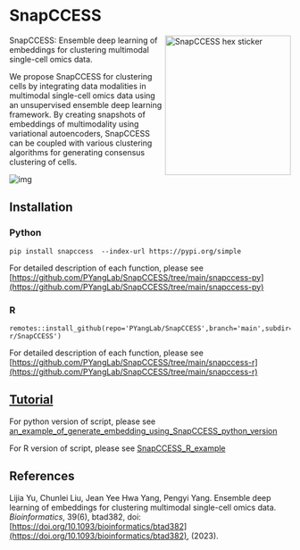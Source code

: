 # SnapCCESS

<img src="https://i.imgur.com/XHEB9j1.png" title="SnapCCESS hex sticker"  align="right" width="225" height="250" />

SnapCCESS: Ensemble deep learning of embeddings for clustering multimodal single-cell omics data.


We propose SnapCCESS for clustering cells by integrating data modalities in multimodal
single-cell omics data using an unsupervised ensemble deep learning framework. By creating snapshots
of embeddings of multimodality using variational autoencoders, SnapCCESS can be coupled with
various clustering algorithms for generating consensus clustering of cells.


![img](https://i.imgur.com/krfBTGP.png)



## Installation

### Python

```
pip install snapccess  --index-url https://pypi.org/simple
```

For detailed description of each function, please see [https://github.com/PYangLab/SnapCCESS/tree/main/snapccess-py](https://github.com/PYangLab/SnapCCESS/tree/main/snapccess-py)


### R

```
remotes::install_github(repo='PYangLab/SnapCCESS',branch='main',subdir='snapccess-r/SnapCCESS')
```

For detailed description of each function, please see [https://github.com/PYangLab/SnapCCESS/tree/main/snapccess-r](https://github.com/PYangLab/SnapCCESS/tree/main/snapccess-r)


## [Tutorial](https://github.com/PYangLab/SnapCCESS/tree/main/tutorials)


For python version of script, please see [an_example_of_generate_embedding_using_SnapCCESS_python_version](https://github.com/PYangLab/SnapCCESS/blob/main/tutorials/src/an_example_of_generate_embedding_using_SnapCCESS_python_version.ipynb)

For R version of script, please see
[SnapCCESS_R_example](https://htmlpreview.github.io/?https://github.com/PYangLab/SnapCCESS/blob/main/tutorials/src/SnapCCESS_R_example.html)

## References
Lijia Yu, Chunlei Liu, Jean Yee Hwa Yang, Pengyi Yang. Ensemble deep learning of embeddings for clustering multimodal single-cell omics data. *Bioinformatics*, 39(6), btad382, doi: [https://doi.org/10.1093/bioinformatics/btad382](https://doi.org/10.1093/bioinformatics/btad382), (2023).

